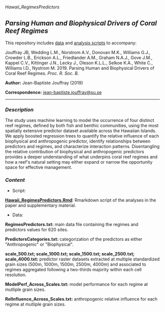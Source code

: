 ###### Hawaii_RegimesPredictors

**_Parsing Human and Biophysical Drivers of Coral Reef Regimes_**
---

This repository includes [data](https://github.com/JBjouffray/Hawaii_RegimesPredictors/tree/master/Data) and [analysis scripts](https://jbjouffray.github.io/Hawaii_RegimesPredictors/Hawaii_RegimesPredictors.html) to accompany:

Jouffray JB, Wedding L.M., Norstrom A.V., Donovan M.K., Williams G.J., Crowder L.B., Erickson A.L., Friedlander A.M., Graham N.A.J., Gove J.M., Kappel C.V., Kittinger J.N., Lecky J., Oleson K.L.L., Selkoe K.A., White C., Williams I.D., Nystrom M. 2019. Parsing Human and Biophysical Drivers of Coral Reef Regimes. _Proc. R. Soc. B._

**Author:** Jean-Baptiste Jouffray (2019)

**Correspondence:** jean-baptiste.jouffray@su.se

***

### *Description*

The study uses machine learning to model the occurrence of four distinct reef regimes, defined by both fish and benthic communities, using the most spatially extensive predictor dataset available across the Hawaiian Islands. We apply boosted regression trees to quantify the relative influence of each biophysical and anthropogenic predictor, identify relationships between predictors and regimes, and characterize interaction patterns. Disentangling the relative contribution of biophysical and anthropogenic predictors provides a deeper understanding of what underpins coral reef regimes and how a reef's natural setting may either expand or narrow the opportunity space for effective management.

### *Content*

* Script:

[**Hawaii_RegimesPredictors.Rmd**](https://jbjouffray.github.io/Hawaii_RegimesPredictors/Hawaii_RegimesPredictors.html): Rmarkdown script of the analyses in the paper and supplementary material.

* Data:

**RegimesPredictors.txt:** main data file containing the regimes and predictors values for 620 sites.

**PredictorsCategories.txt:** categorization of the predictors as either "Anthropogenic" or "Biophysical".

**scale_500.txt; scale_1000.txt; scale_1500.txt; scale_2500.txt; scale_4000.txt:** predictor raster datasets extracted at multiple standardized grain sizes (500m, 1000m, 1500m, 2500m, 4000m) and associated to regimes aggregated following a two-thirds majority within each cell resolution. 

**ModelPerf_Across_Scales.txt:** model performance for each regime at mutliple grain sizes.

**RelInfluence_Across_Scales.txt:** anthropogenic relative influence for each regime at mutliple grain sizes.
